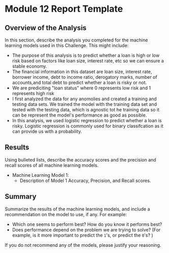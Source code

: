 # Module 12 Report Template

## Overview of the Analysis

In this section, describe the analysis you completed for the machine learning models used in this Challenge. This might include:

* The purpose of this analysis is to predict whether a loan is high or low risk based on factors like loan size, interest rate, etc so we can ensure a stable economy.
* The financial information in this dataset are loan size, interest rate, borrower income, debt to income ratio, derogatory marks, number of accounts,and total debt to predict whether a loan is risky or not.
* We are prediciting "loan status" where 0 represents low risk and 1 represents high risk
* I first analyzed the data for any anomolies and created a training and testing data sets. We trained the model with the training data set and tested with the testing data, which is agnostic tot he training data so it can be represent the model's performance as good as possible.
* In this analysis, we used logistic regression to predict whether a loan is risky. Logistic regression is commonly used for binary classifcation as it can provide us with a probability.

## Results

Using bulleted lists, describe the accuracy scores and the precision and recall scores of all machine learning models.

* Machine Learning Model 1:
    * Description of Model 1 Accuracy, Precision, and Recall scores.

## Summary

Summarize the results of the machine learning models, and include a recommendation on the model to use, if any. For example:

* Which one seems to perform best? How do you know it performs best?
* Does performance depend on the problem we are trying to solve? (For example, is it more important to predict the `1`'s, or predict the `0`'s? )

If you do not recommend any of the models, please justify your reasoning.
